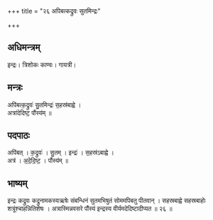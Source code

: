 +++
title = "२६ अपिबत्कद्रुवः सुतमिन्द्रः"

+++
## अधिमन्त्रम्
इन्द्रः। त्रिशोकः काण्वः। गायत्री।

## मन्त्रः
अपि॑बत्क॒द्रुवः॑ सु॒तमिन्द्रः॑ स॒हस्र॑बाह्वे ।  
अत्रा॑देदिष्ट॒ पौंस्य॑म् ॥

## पदपाठः
अपि॑बत् । क॒द्रुवः॑ । सु॒तम् । इन्द्रः॑ । स॒हस्र॑ऽबाह्वे ।  
अत्र॑ । अ॒दे॒दि॒ष्ट॒ । पौंस्य॑म् ॥

## भाष्यम्
इन्द्रः कद्रुवः कद्रुनामकस्यऋषेः संबन्धिनं सुतमभिषुतं सोममपिबतु पीतवान् । सहस्रबाह्वे सहस्रबाहोः शत्रूंश्चाहन्नितिशेषः । अत्रास्मिन्नवसरे पौंस्यं इन्द्रस्य वीर्यमदेदिष्टादीप्यत ॥ २६ ॥